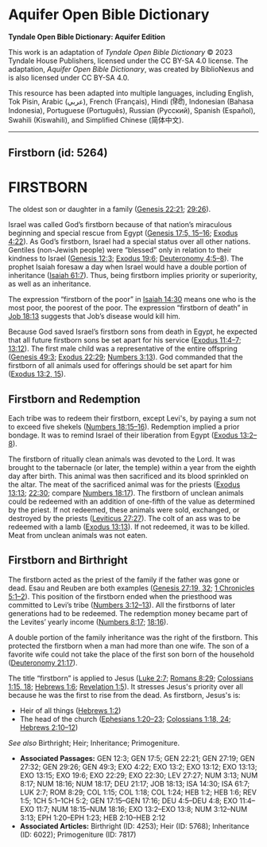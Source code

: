 # Aquifer Open Bible Dictionary

**Tyndale Open Bible Dictionary: Aquifer Edition**

This work is an adaptation of *Tyndale Open Bible Dictionary* © 2023 Tyndale House Publishers, licensed under the CC BY\-SA 4\.0 license. The adaptation, *Aquifer Open Bible Dictionary*, was created by BiblioNexus and is also licensed under CC BY\-SA 4\.0\.

This resource has been adapted into multiple languages, including English, Tok Pisin, Arabic (عربي), French (Français), Hindi (हिंदी), Indonesian (Bahasa Indonesia), Portuguese (Português), Russian (Русский), Spanish (Español), Swahili (Kiswahili), and Simplified Chinese (简体中文).



--------------------------------

## Firstborn (id: 5264)

FIRSTBORN
=========

The oldest son or daughter in a family ([Genesis 22:21](https://ref.ly/Gen22:21); [29:26](https://ref.ly/Gen29:26)). 

Israel was called God’s firstborn because of that nation’s miraculous beginning and special rescue from Egypt ([Genesis 17:5, 15](https://ref.ly/Gen17:5,Gen17:15-Gen17:16)[–](https://ref.ly/Gen17:5)[16](https://ref.ly/Gen17:5,Gen17:15-Gen17:16); [Exodus 4:22](https://ref.ly/Exod4:22)). As God’s firstborn, Israel had a special status over all other nations. Gentiles (non\-Jewish people) were “blessed” only in relation to their kindness to Israel ([Genesis 12:3](https://ref.ly/Gen12:3); [Exodus 19:6](https://ref.ly/Exod19:6); [Deuteronomy 4:5](https://ref.ly/Deut4:5-Deut4:8)[–](https://ref.ly/Deut4:5-Deut4:8)[8](https://ref.ly/Deut4:5-Deut4:8)). The prophet Isaiah foresaw a day when Israel would have a double portion of inheritance ([Isaiah 61:7](https://ref.ly/Isa61:7)). Thus, being firstborn implies priority or superiority, as well as an inheritance.

The expression “firstborn of the poor” in [Isaiah 14:30](https://ref.ly/Isa14:30) means one who is the most poor, the poorest of the poor. The expression “firstborn of death” in [Job 18:13](https://ref.ly/Job18:13) suggests that Job’s disease would kill him.

Because God saved Israel’s firstborn sons from death in Egypt, he expected that all future firstborn sons be set apart for his service ([Exodus 11:4](https://ref.ly/Exod11:4-Exod11:7)[–](https://ref.ly/Exod11:4-Exod11:7)[7](https://ref.ly/Exod11:4-Exod11:7); [13:12](https://ref.ly/Exod13:12)). The first male child was a representative of the entire offspring ([Genesis 49:3](https://ref.ly/Gen49:3); [Exodus 22:29](https://ref.ly/Exod22:29); [Numbers 3:13](https://ref.ly/Num3:13)). God commanded that the firstborn of all animals used for offerings should be set apart for him ([Exodus 13:2, 15](https://ref.ly/Exod13:2,Exod13:15)).

Firstborn and Redemption
------------------------

Each tribe was to redeem their firstborn, except Levi's, by paying a sum not to exceed five shekels ([Numbers 18:15](https://ref.ly/Num18:15-Num18:16)[–](https://ref.ly/Num18:15-Num18:16)[16](https://ref.ly/Num18:15-Num18:16)). Redemption implied a prior bondage. It was to remind Israel of their liberation from Egypt ([Exodus 13:2](https://ref.ly/Exod13:2-Exod13:8)[–](https://ref.ly/Exod13:2-Exod13:8)[8](https://ref.ly/Exod13:2-Exod13:8)).

The firstborn of ritually clean animals was devoted to the Lord. It was brought to the tabernacle (or later, the temple) within a year from the eighth day after birth. This animal was then sacrificed and its blood sprinkled on the altar. The meat of the sacrificed animal was for the priests ([Exodus 13:13](https://ref.ly/Exod13:13); [22:30](https://ref.ly/Exod22:30); compare [Numbers 18:17](https://ref.ly/Num18:17)). The firstborn of unclean animals could be redeemed with an addition of one\-fifth of the value as determined by the priest. If not redeemed, these animals were sold, exchanged, or destroyed by the priests ([Leviticus 27:27](https://ref.ly/Lev27:27)). The colt of an ass was to be redeemed with a lamb ([Exodus 13:13](https://ref.ly/Exod13:13)). If not redeemed, it was to be killed. Meat from unclean animals was not eaten.

Firstborn and Birthright
------------------------

The firstborn acted as the priest of the family if the father was gone or dead. Esau and Reuben are both examples ([Genesis 27:19, 32](https://ref.ly/Gen27:19,Gen27:32); [1 Chronicles 5:1](https://ref.ly/1Chr5:1-1Chr5:2)[–](https://ref.ly/1Chr5:1-1Chr5:2)[2](https://ref.ly/1Chr5:1-1Chr5:2)). This position of the firstborn ended when the priesthood was committed to Levi’s tribe ([Numbers 3:12](https://ref.ly/Num3:12-Num3:13)[–](https://ref.ly/Num3:12-Num3:13)[13](https://ref.ly/Num3:12-Num3:13)). All the firstborns of later generations had to be redeemed. The redemption money became part of the Levites’ yearly income ([Numbers 8:17](https://ref.ly/Num8:17); [18:16](https://ref.ly/Num18:16)).

A double portion of the family inheritance was the right of the firstborn. This protected the firstborn when a man had more than one wife. The son of a favorite wife could not take the place of the first son born of the household ([Deuteronomy 21:17](https://ref.ly/Deut21:17)).

The title “firstborn” is applied to Jesus ([Luke 2:7](https://ref.ly/Luke2:7); [Romans 8:29](https://ref.ly/Rom8:29); [Colossians 1:15, 18](https://ref.ly/Col1:15,Col1:18); [Hebrews 1:6](https://ref.ly/Heb1:6); [Revelation 1:5](https://ref.ly/Rev1:5)). It stresses Jesus's priority over all because he was the first to rise from the dead. As firstborn, Jesus's is: 

* Heir of all things ([Hebrews 1:2](https://ref.ly/Heb1:2))
* The head of the church ([Ephesians 1:20](https://ref.ly/Eph1:20-Eph1:23)[–](https://ref.ly/Eph1:20-Eph1:23)[23](https://ref.ly/Eph1:20-Eph1:23); [Colossians 1:18, 24](https://ref.ly/Col1:18,Col1:24); [Hebrews 2:10](https://ref.ly/Heb2:10-Heb2:12)[–](https://ref.ly/Heb2:10-Heb2:12)[12](https://ref.ly/Heb2:10-Heb2:12))

*See also* Birthright; Heir; Inheritance; Primogeniture.

* **Associated Passages:** GEN 12:3; GEN 17:5; GEN 22:21; GEN 27:19; GEN 27:32; GEN 29:26; GEN 49:3; EXO 4:22; EXO 13:2; EXO 13:12; EXO 13:13; EXO 13:15; EXO 19:6; EXO 22:29; EXO 22:30; LEV 27:27; NUM 3:13; NUM 8:17; NUM 18:16; NUM 18:17; DEU 21:17; JOB 18:13; ISA 14:30; ISA 61:7; LUK 2:7; ROM 8:29; COL 1:15; COL 1:18; COL 1:24; HEB 1:2; HEB 1:6; REV 1:5; 1CH 5:1–1CH 5:2; GEN 17:15–GEN 17:16; DEU 4:5–DEU 4:8; EXO 11:4–EXO 11:7; NUM 18:15–NUM 18:16; EXO 13:2–EXO 13:8; NUM 3:12–NUM 3:13; EPH 1:20–EPH 1:23; HEB 2:10–HEB 2:12
* **Associated Articles:** Birthright (ID: 4253); Heir (ID: 5768); Inheritance (ID: 6022); Primogeniture (ID: 7817)

